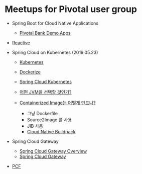 # Meetups for Pivotal user group


- Spring Boot for Cloud Native Applications
  - [Pivotal Bank Demo Apps](https://github.com/jupilhwang/pivotal-bank-demo-kr)

- [Reactive](Reactive.md)

- Spring Cloud on Kubernetes (2019.05.23)
  - [Kubernetes](spring-cloud-kubernetes/kubernetes.md)
  - [Dockerize](spring-cloud-kubernetes/dockerize.md)
  - [Spring Cloud Kubernetes](spring-cloud-kubernetes/msa.md)

  - [어떤 JVM을 선택할 것인가?](JDK.md)
  - [Containerized Image는 어떻게 만드나?](spring-cloud-kubernetes/dockerize.md)
    - 그냥 Dockerfile
    - Source2Image 를 사용
    - JIB 사용
    - [Cloud Native Buildpack](cloud-native-buildpack.md)


- Spring Cloud Gateway 
  - [Spring Cloud Gateway Overview](https://cloud.spring.io/spring-cloud-gateway/reference/html/)
  - [Spring Cloud Gateway](https://github.com/jupilhwang/pivotal-bank-demo-kr/blob/master/docs/lab_spring_cloud_gateway.md)


- [PCF](pcf.md)